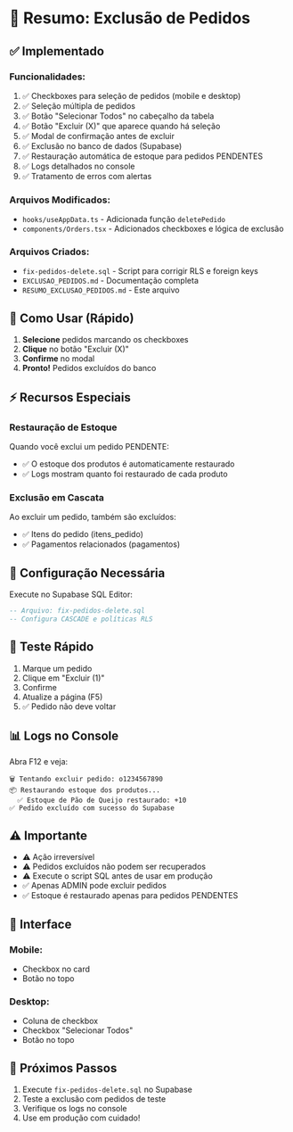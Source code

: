 # 📝 Resumo: Exclusão de Pedidos

## ✅ Implementado

### Funcionalidades:
1. ✅ Checkboxes para seleção de pedidos (mobile e desktop)
2. ✅ Seleção múltipla de pedidos
3. ✅ Botão "Selecionar Todos" no cabeçalho da tabela
4. ✅ Botão "Excluir (X)" que aparece quando há seleção
5. ✅ Modal de confirmação antes de excluir
6. ✅ Exclusão no banco de dados (Supabase)
7. ✅ Restauração automática de estoque para pedidos PENDENTES
8. ✅ Logs detalhados no console
9. ✅ Tratamento de erros com alertas

### Arquivos Modificados:
- `hooks/useAppData.ts` - Adicionada função `deletePedido`
- `components/Orders.tsx` - Adicionados checkboxes e lógica de exclusão

### Arquivos Criados:
- `fix-pedidos-delete.sql` - Script para corrigir RLS e foreign keys
- `EXCLUSAO_PEDIDOS.md` - Documentação completa
- `RESUMO_EXCLUSAO_PEDIDOS.md` - Este arquivo

## 🎯 Como Usar (Rápido)

1. **Selecione** pedidos marcando os checkboxes
2. **Clique** no botão "Excluir (X)"
3. **Confirme** no modal
4. **Pronto!** Pedidos excluídos do banco

## ⚡ Recursos Especiais

### Restauração de Estoque
Quando você exclui um pedido PENDENTE:
- ✅ O estoque dos produtos é automaticamente restaurado
- ✅ Logs mostram quanto foi restaurado de cada produto

### Exclusão em Cascata
Ao excluir um pedido, também são excluídos:
- ✅ Itens do pedido (itens_pedido)
- ✅ Pagamentos relacionados (pagamentos)

## 🔧 Configuração Necessária

Execute no Supabase SQL Editor:
```sql
-- Arquivo: fix-pedidos-delete.sql
-- Configura CASCADE e políticas RLS
```

## 🧪 Teste Rápido

1. Marque um pedido
2. Clique em "Excluir (1)"
3. Confirme
4. Atualize a página (F5)
5. ✅ Pedido não deve voltar

## 📊 Logs no Console

Abra F12 e veja:
```
🗑️ Tentando excluir pedido: o1234567890
📦 Restaurando estoque dos produtos...
  ✅ Estoque de Pão de Queijo restaurado: +10
✅ Pedido excluído com sucesso do Supabase
```

## ⚠️ Importante

- ⚠️ Ação irreversível
- ⚠️ Pedidos excluídos não podem ser recuperados
- ⚠️ Execute o script SQL antes de usar em produção
- ✅ Apenas ADMIN pode excluir pedidos
- ✅ Estoque é restaurado apenas para pedidos PENDENTES

## 🎨 Interface

### Mobile:
- Checkbox no card
- Botão no topo

### Desktop:
- Coluna de checkbox
- Checkbox "Selecionar Todos"
- Botão no topo

## 🚀 Próximos Passos

1. Execute `fix-pedidos-delete.sql` no Supabase
2. Teste a exclusão com pedidos de teste
3. Verifique os logs no console
4. Use em produção com cuidado!
